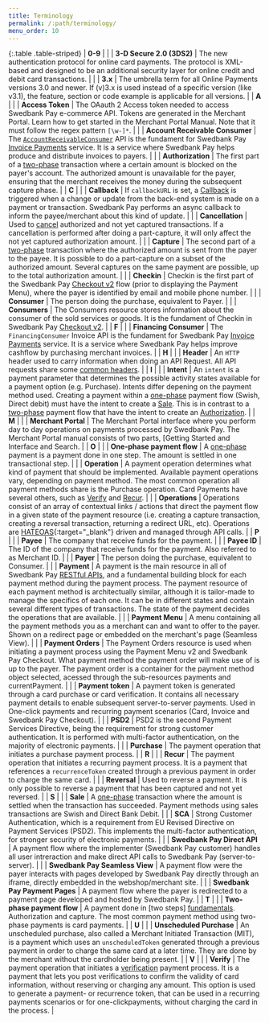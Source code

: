 ```yaml
---
title: Terminology
permalink: /:path/terminology/
menu_order: 10
---
```


{:.table .table-striped}
| **0-9** |
|  | **3-D Secure 2.0 (3DS2)** | The new authentication protocol for online card payments. The protocol is XML-based and designed to be an additional security layer for online credit and debit card transactions. |
|  | **3.x**       | The umbrella term for all Online Payments versions 3.0 and newer. If (v)3.x is used instead of a specific version (like v3.1), the feature, section or code example is applicable for all versions. |
|  **A**  |
|  | **Access Token**                | The OAauth 2 Access token needed to access Swedbank Pay e-commerce API. Tokens are generated in the Merchant Portal. Learn how to get started in the Merchant Portal Manual. Note that it must follow the regex pattern `[\w-]*`. |
|  | **Account Receivable Consumer** | The [`AccountReceivableConsumer`][invoice-url] API is the fundament for Swedbank Pay [Invoice Payments][invoice-url] service. It is a service where Swedbank Pay helps produce and distribute invoices to payers. |
|  | **Authorization**               | The first part of a [two-phase][fundamentals] transaction where a certain amount is blocked on the payer's account. The authorized amount is unavailable for the payer, ensuring that the merchant receives the money during the subsequent capture phase. |
|  **C**  |
|  | **Callback**                    | If `callbackURL` is set, a [Callback][callback-url] is triggered when a change or update from the back-end system is made on a payment or transaction. Swedbank Pay performs an async callback to inform the payee/merchant about this kind of update. |
|  | **Cancellation**                | Used to [cancel][cancel-url] authorized and not yet captured transactions. If a cancellation is performed after doing a part-capture, it will only affect the not yet captured authorization amount. |
|  | **Capture**                     | The second part of a [two-phase][fundamentals] transaction where the authorized amount is sent from the payer to the payee. It is possible to do a part-capture on a subset of the authorized amount. Several captures on the same payment are possible, up to the total authorization amount. |
|  | **Checkin**                     | Checkin is the first part of the Swedbank Pay [Checkout v2][checkout-url] flow (prior to displaying the Payment Menu), where the payer is identified by email and mobile phone number.  |
|  | **Consumer**                    | The person doing the purchase, equivalent to Payer.  |
|  | **Consumers**                   | The Consumers resource stores information about the consumer of the sold services or goods. It is the fundament of Checkin in Swedbank Pay [Checkout v2][checkout-url].  |
|  **F**  |
|  | **Financing Consumer**          | The `FinancingConsumer` Invoice API is the fundament for Swedbank Pay [Invoice Payments][invoice-url] service. It is a service where Swedbank Pay helps improve cashflow by purchasing merchant invoices. |
|  **H**  |
|  | **Header**                      | An `HTTP` header used to carry information when doing an API Request. All API requests share some [common headers][common-headers]. |
|  **I**  |
|  | **Intent**                      | An `intent` is a payment parameter that determines the possible activity states available for a payment option (e.g. Purchase). Intents differ depening on the payment method used. Creating a payment within a [one-phase][fundamentals] payment flow (Swish, Direct debit) must have the intent to create a [Sale][fundamentals]. This is in contrast to a [two-phase][fundamentals] payment flow that have the intent to create an [Authorization][fundamentals]. |
|  **M**  |
|  | **Merchant Portal**          | The Merchant Portal interface where you perform day to day operations on payments processed by Swedbank Pay. The Merchant Portal manual consists of two parts, [Getting Started and Interface and Search. |
|  **O**  |
|  | **One-phase payment flow**      | A [one-phase][fundamentals] payment is a payment done in one step. The amount is settled in one transactional step. |
|  | **Operation**                   | A  payment operation determines what kind of payment that should be implemented. Available payment operations vary, depending on payment method. The most common operation all payment methods share is the Purchase operation. Card Payments have several others, such as [Verify][verify-url] and [Recur][recur]. |
|  | **Operations**                  | Operations consist of an array of contextual links / actions that direct the payment flow in a given state of the payment resource (i.e. creating a capture transaction, creating a reversal transaction, returning a redirect URL, etc). Operations are [HATEOAS][hateoas]{:target="_blank"} driven and managed through API calls. |
|  **P**  |
|  | **Payee**                       | The company that receive funds for the payment. |
|  | **Payee ID**                    | The ID of the company that receive funds for the payment. Also referred to as Merchant ID.  |
|  | **Payer**                       | The person doing the purchase, equivalent to Consumer. |
|  | **Payment**                     | A payment is the main resource in all of Swedbank Pay [RESTful APIs][restful-api], and a fundamental building block for each payment method during the payment process. The payment resource of each payment method is architectually similar, although it is tailor-made to manage the specifics of each one. It can be in different states and contain several different types of transactions. The state of the payment decides the operations that are available. |
|  | **Payment Menu**                | A menu containing all the payment methods you as a merchant can and want to offer to the payer. Shown on a redirect page or embedded on the merchant's page (Seamless View). |
|  | **Payment Orders**              | The Payment Orders resource is used when initiating a payment process using the Payment Menu v2 and Swedbank Pay Checkout. What payment method the payment order will make use of is up to the payer. The payment order is a container for the payment method object selected, acessed through the sub-resources payments and currentPayment. |
|  | **Payment token**               | A payment token is generated through a card purchase or card verification. It contains all necessary payment details to enable subsequent server-to-server payments. Used in One-click payments and recurring payment scenarios (Card, Invoice and Swedbank Pay Checkout). |
|  | **PSD2**                        | PSD2 is the second Payment Services Directive, being the requirement for strong customer authentication. It is performed with multi-factor authentication, on the majority of electronic payments. |
|  | **Purchase**                    | The payment operation that initiates a purchase payment process. |
|  **R**  |
|  | **Recur**                       | The payment operation that initiates a recurring payment process. It is a payment that references a `recurrenceToken` created through a previous payment in order to charge the same card.  |
|  | **Reversal**                    | Used to reverse a payment. It is only possible to reverse a payment that has been captured and not yet reversed. |
|  **S**  |
|  | **Sale**                        | A [one-phase][fundamentals] transaction where the amount is settled when the transaction has succeeded. Payment methods using sales transactions are Swish and Direct Bank Debit. |
|  | **SCA**                         | Strong Customer Authentication, which is a requirement from EU Revised Directive on Payment Services (PSD2). This implements the multi-factor authentication, for stronger security of electronic payments. |
|  | **Swedbank Pay Direct API**     | A payment flow where the implementer (Swedbank Pay customer) handles all user intreraction and make direct API calls to Swedbank Pay (server-to-server). |
|  | **Swedbank Pay Seamless View**  | A payment flow were the payer interacts with pages developed by Swedbank Pay directly through an iframe, directly embedded in the webshop/merchant site. |
|  | **Swedbank Pay Payment Pages**  | A payment flow where the payer is redirected to a payment page developed and hosted by Swedbank Pay.  |
|  **T**  |
|  | **Two-phase payment flow**      | A payment done in [two steps] [fundamentals]. Authorization and capture. The most common payment method using two-phase payments is card payments. |
|  **U**  |
|  | **Unscheduled Purchase**                       | An unscheduled purchase, also called a Merchant Initiated Transaction (MIT), is a payment which uses an `unscheduledToken` generated through a previous payment in order to charge the same card at a later time. They are done by the merchant without the cardholder being present. |
|  **V**  |
|  | **Verify**                      | The payment operation that initiates a [verification][verify-url] payment process. It is a payment that lets you post verifications to confirm the validity of card information, without reserving or charging any amount. This option is used to generate a payment- or recurrence token, that can be used in a recurring payments scenarios or for one-clickpayments, without charging the card in the process. |

[callback-url]:/checkout-v3/features/payment-operations/callback/
[cancel-url]: /checkout-v3/get-started/post-purchase/#cancel-v31
[checkout-url]: /old-implementations/checkout-v2/
[common-headers]: /checkout-v3/get-started/fundamental-principles#headers
[fundamentals]: /old-implementations/payment-instruments-v1/#the-fundamentals
[hateoas]: https://en.wikipedia.org/wiki/HATEOAS
[invoice-url]: /old-implementations/payment-instruments-v1/invoice/
[recur]: /checkout-v3/features/optional/recur/
[restful-api]: /checkout-v3/get-started/fundamental-principles#connection-and-protocol
[verify-url]: /checkout-v3/features/optional/verify/
